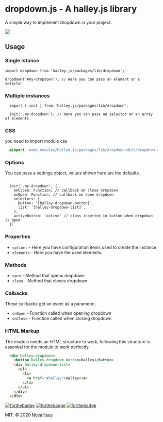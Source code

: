 # dropdown.js - A halley.js library

A simple way to implement dropdown in your project.

![](https://i.imgur.com/Q3dUyca.gif)

## Usage
### Single istance

```ES6
import dropdown from 'halley.js/packages/lib/dropdown';

dropdown('#my-dropdown'); // Here you can pass an element or a selector
```

### Multiple instances
```ES6
  import { init } from 'halley.js/packages/lib/dropdown';

  init('.my-dropdown'); // Here you can pass an selector or an array of elements
```

### CSS
you need to import module css
```SCSS
  @import 'node_modules/halley.js/packages/lib/dropdown/dist/dropdown.css';
```

### Options
You can pass a settings object, values ​​shown here are the defaults.

```ES6

  init('.my-dropdown', {
    onClose: Function, // callback on close dropdown
    onOpen: Function, // callback on open dropdown
    selectors: {
      button: '[halley-dropdown-button]',
      list: '[halley-dropdown-list]',
    },
    activeButton: 'active' // class inserted in button when dropdown is open
  })
```

### Properties
  - `options` - Here you have configuration items used to create the instance.
  - `elements` - Here you have the used elements.


### Methods
  - `open` - Method that opens dropdown
  - `close` - Method that closes dropdown


### Calbacks
These callbacks get an event as a parameter.

- `onOpen` - Function called when opening dropdown
- `onClose` - Function called when closing dropdown

### HTML Markup
The module needs an HTML structure to work, following this structure is essential for the module to work perfectly.

```html
  <div halley-dropdown>
    <button halley-dropdown-button>Halley</button>
    <div halley-dropdown-list>
      <ul>
        <li>
          <a href="#halley">Halley</a>
        </li>
      </ul>
    </div>
  </div>
```


[![forthebadge](https://forthebadge.com/images/badges/built-with-love.svg)](https://forthebadge.com)
[![forthebadge](https://forthebadge.com/images/badges/built-by-developers.svg)](https://forthebadge.com)
[![forthebadge](https://forthebadge.com/images/badges/made-with-javascript.svg)](https://forthebadge.com)

MIT. © 2020 [NovaHaus](https://www.novahaus.com.br)
